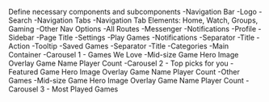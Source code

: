 Define necessary components and subcomponents
-Navigation Bar
  -Logo
  -Search
  -Navigation Tabs
    -Navigation Tab Elements: Home, Watch, Groups, Gaming
  -Other Nav Options
    -All Routes
    -Messenger
    -Notifications
    -Profile
-Sidebar
  -Page Title
  -Settings
  -Play Games
  -Notifications
  -Separator
  -Title
  -Action
  -Tooltip
  -Saved Games
  -Separator
  -Title
  -Categories
-Main Container
  -Carousel 1 - Games We Love
    -Mid-size Game
      Hero Image
        Overlay
          Game Name
            Player Count
  -Carousel 2 - Top picks for you
    -Featured Game
      Hero Image
        Overlay
          Game Name
            Player Count
    -Other Games
      -Mid-size Game
      Hero Image
        Overlay
          Game Name
            Player Count
  -Carousel 3 - Most Played Games